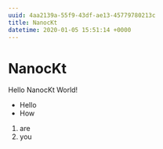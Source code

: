 ```yaml
---
uuid: 4aa2139a-55f9-43df-ae13-45779780213c
title: NanocKt
datetime: 2020-01-05 15:51:14 +0000
---
```


# NanocKt

Hello NanocKt World!

- Hello
- How

1. are
1. you 

